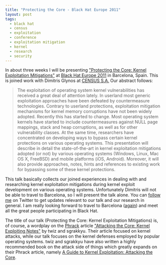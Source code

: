```yaml
---
title: "Protecting the Core - Black Hat Europe 2011"
layout: post
tags:
  - black hat
  - census
  - exploitation
  - conference
  - exploitation mitigation
  - kernel
  - research
  - security
---
```

In about three weeks I will be presenting ["Protecting the Core: Kernel
Exploitation Mitigations"](https://www.blackhat.com/html/bh-eu-11/bh-eu-11-briefings.html#Argyroudis)
at [Black Hat Europe 2011](https://www.blackhat.com/html/bh-eu-11/bh-eu-11-home.html)
in Barcelona, Spain. This is joined work with Dimitris Glynos at
[CENSUS S.A.](http://census-labs.com/) Our abstract follows:

> The exploitation of operating system kernel vulnerabilities has received a
> great deal of attention lately. In userland most generic exploitation
> approaches have been defeated by countermeasure technologies. Contrary to
> userland protections, exploitation mitigation mechanisms for kernel memory
> corruptions have not been widely adopted. Recently this has started to change.
> Most operating system kernels have started to include countermeasures against
> NULL page mappings, stack and heap corruptions, as well as for other
> vulnerability classes. At the same time, researchers have concentrated on
> developing ways to bypass certain kernel protections on various operating
> systems. This presentation will describe in detail the state-of-the-art in
> kernel exploitation mitigations adopted (or not) by various operating systems
> (Windows, Linux, Mac OS X, FreeBSD) and mobile platforms (iOS, Android).
> Moreover, it will also provide approaches, notes, hints and references to
> existing work for bypassing some of these kernel protections.

This talk basically collects our joined experiences in dealing with and
researching kernel exploitation mitigations during kernel exploit development on
various operating systems. Unfortunately Dimitris will not be able to travel to
Barcelona, so I will present the talk alone. You can
[follow me](http://twitter.com/_argp) on Twitter to get updates relevant to our
talk and our research in general. I am really looking forward to travel to
Barcelona ([again](https://argp.github.io/2010/04/22/blackhat-eu-2010-update/))
and meet all the great people participating in Black Hat.

The title of our talk (Protecting the Core: Kernel Exploitation Mitigations) is,
of course, a wordplay on the [Phrack](http://www.phrack.org/) article
["Attacking the Core: Kernel Exploiting
Notes"](http://www.phrack.org/issues/64/6.html#article) by twiz and sgrakkyu.
Their article focused on kernel attacks, while our talk focuses on the kernel
defenses employed by popular operating systems. twiz and sgrakkyu have also
written a highly recommended book on the attack side of things which greatly
expands on their Phrack article, namely [A Guide to Kernel Exploitation:
Attacking the Core](http://www.amazon.com/gp/product/1597494860/ref=as_li_ss_tl?ie=UTF8&tag=oss042-20&linkCode=as2&camp=1789&creative=390957&creativeASIN=1597494860).
